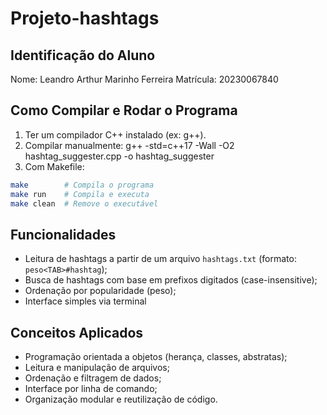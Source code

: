 # Projeto-hashtags

## Identificação do Aluno
Nome: Leandro Arthur Marinho Ferreira
Matrícula: 20230067840

## Como Compilar e Rodar o Programa
1. Ter um compilador C++ instalado (ex: g++).
2. Compilar manualmente:
   g++ -std=c++17 -Wall -O2 hashtag_suggester.cpp -o hashtag_suggester
3. Com Makefile:
 ```bash
make        # Compila o programa
make run    # Compila e executa
make clean  # Remove o executável
```

## Funcionalidades
- Leitura de hashtags a partir de um arquivo `hashtags.txt` (formato: `peso<TAB>#hashtag`);
- Busca de hashtags com base em prefixos digitados (case-insensitive);
- Ordenação por popularidade (peso);
- Interface simples via terminal

## Conceitos Aplicados
- Programação orientada a objetos (herança, classes, abstratas);
- Leitura e manipulação de arquivos;
- Ordenação e filtragem de dados;
- Interface por linha de comando;
- Organização modular e reutilização de código.
